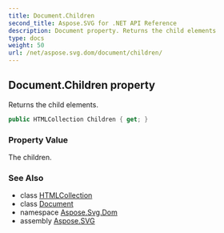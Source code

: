 ```yaml
---
title: Document.Children
second_title: Aspose.SVG for .NET API Reference
description: Document property. Returns the child elements
type: docs
weight: 50
url: /net/aspose.svg.dom/document/children/
---
```

## Document.Children property

Returns the child elements.

```csharp
public HTMLCollection Children { get; }
```

### Property Value

The children.

### See Also

* class [HTMLCollection](../../../aspose.svg.collections/htmlcollection/)
* class [Document](../)
* namespace [Aspose.Svg.Dom](../../document/)
* assembly [Aspose.SVG](../../../)
